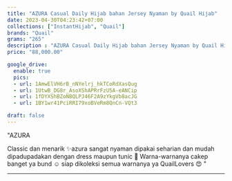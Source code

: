 ```yaml
---
title: "AZURA Casual Daily Hijab bahan Jersey Nyaman by Quail Hijab"
date: 2023-04-30T04:23:42+07:00
collections: ["InstantHijab", "Quail"]
brands: "Quail"
grams: "265"
description : "AZURA Casual Daily Hijab bahan Jersey Nyaman by Quail Hijab"
price: "88,000.00"

google_drive:
  enable: true
  pics:
  - url: 1AmwElVH6rB_nNYelrj_hkTCoRdXasQug
  - url: 1UtwB_DG8r_AsoXShAPRrFzU5A-eANCip
  - url: 1fDYXShBZoNBQLPJ46F2A9zYkgVb8acJG
  - url: 1BY1wr41PciRRI79xoBVeRm8QnCn-VQt3

draft: false
---
```


"AZURA

Classic dan menarik ✨azura sangat nyaman dipakai seharian dan mudah dipadupadakan dengan dress maupun tunic 🤗 Warna-warnanya cakep banget ya bund ☺️ siap dikoleksi semua warnanya ya QuailLovers 😍 "

---    
 
